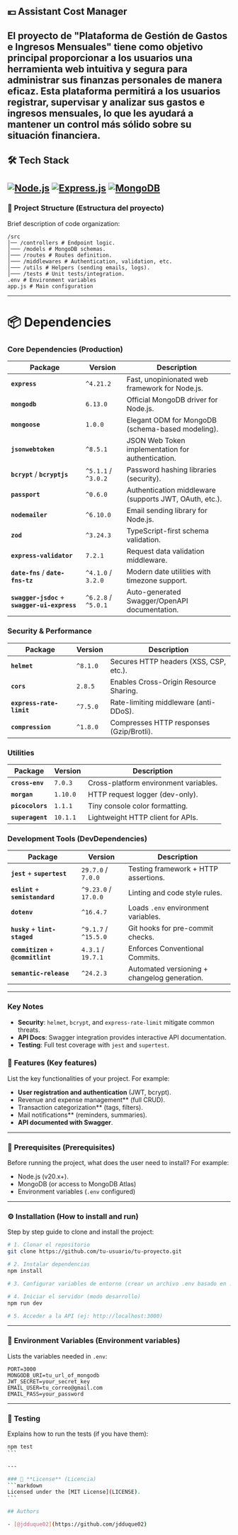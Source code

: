 ## 💴 Assistant Cost Manager
El proyecto de "Plataforma de Gestión de Gastos e Ingresos Mensuales" tiene como objetivo principal proporcionar a los usuarios una herramienta web intuitiva y segura para administrar sus finanzas personales de manera eficaz. Esta plataforma permitirá a los usuarios registrar, supervisar y analizar sus gastos e ingresos mensuales, lo que les ayudará a mantener un control más sólido sobre su situación financiera.
---
## 🛠 Tech Stack
[![Node.js](https://img.shields.io/badge/Node.js-20.x%2B-green)](https://nodejs.org/)
[![Express.js](https://img.shields.io/badge/Express.js-4.x-lightgrey)](https://expressjs.com/)
[![MongoDB](https://img.shields.io/badge/MongoDB-Atlas-blue)](https://www.mongodb.com/atlas)
---

### 📂 **Project Structure** (Estructura del proyecto)

Brief description of code organization:
```plaintext
/src
│── /controllers # Endpoint logic.
│─── /models # MongoDB schemas.
│─── /routes # Routes definition.
│─── /middlewares # Authentication, validation, etc.
│─── /utils # Helpers (sending emails, logs).
│─── /tests # Unit tests/integration.
.env # Environment variables
app.js # Main configuration
```

---

# 📦 Dependencies

### **Core Dependencies (Production)**
| Package | Version | Description |
|---------|---------|-------------|
| **`express`** | `^4.21.2` | Fast, unopinionated web framework for Node.js. |
| **`mongodb`** | `6.13.0` | Official MongoDB driver for Node.js. |
| **`mongoose`** | `1.0.0` | Elegant ODM for MongoDB (schema-based modeling). |
| **`jsonwebtoken`** | `^8.5.1` | JSON Web Token implementation for authentication. |
| **`bcrypt`** / **`bcryptjs`** | `^5.1.1` / `^3.0.2` | Password hashing libraries (security). |
| **`passport`** | `^0.6.0` | Authentication middleware (supports JWT, OAuth, etc.). |
| **`nodemailer`** | `^6.10.0` | Email sending library for Node.js. |
| **`zod`** | `^3.24.3` | TypeScript-first schema validation. |
| **`express-validator`** | `7.2.1` | Request data validation middleware. |
| **`date-fns`** / **`date-fns-tz`** | `^4.1.0` / `3.2.0` | Modern date utilities with timezone support. |
| **`swagger-jsdoc`** + **`swagger-ui-express`** | `^6.2.8` / `^5.0.1` | Auto-generated Swagger/OpenAPI documentation. |

### **Security & Performance**
| Package | Version | Description |
|---------|---------|-------------|
| **`helmet`** | `^8.1.0` | Secures HTTP headers (XSS, CSP, etc.). |
| **`cors`** | `2.8.5` | Enables Cross-Origin Resource Sharing. |
| **`express-rate-limit`** | `^7.5.0` | Rate-limiting middleware (anti-DDoS). |
| **`compression`** | `^1.8.0` | Compresses HTTP responses (Gzip/Brotli). |

### **Utilities**
| Package | Version | Description |
|---------|---------|-------------|
| **`cross-env`** | `7.0.3` | Cross-platform environment variables. |
| **`morgan`** | `1.10.0` | HTTP request logger (dev-only). |
| **`picocolors`** | `1.1.1` | Tiny console color formatting. |
| **`superagent`** | `10.1.1` | Lightweight HTTP client for APIs. |

### **Development Tools (DevDependencies)**
| Package | Version | Description |
|---------|---------|-------------|
| **`jest`** + **`supertest`** | `29.7.0` / `7.0.0` | Testing framework + HTTP assertions. |
| **`eslint`** + **`semistandard`** | `^9.23.0` / `17.0.0` | Linting and code style rules. |
| **`dotenv`** | `^16.4.7` | Loads `.env` environment variables. |
| **`husky`** + **`lint-staged`** | `^9.1.7` / `^15.5.0` | Git hooks for pre-commit checks. |
| **`commitizen`** + **`@commitlint`** | `4.3.1` / `19.7.1` | Enforces Conventional Commits. |
| **`semantic-release`** | `^24.2.3` | Automated versioning + changelog generation. |

---

### **Key Notes**
- **Security**: `helmet`, `bcrypt`, and `express-rate-limit` mitigate common threats.
- **API Docs**: Swagger integration provides interactive API documentation.
- **Testing**: Full test coverage with `jest` and `supertest`.

### 🚀 **Features** (Key features)
List the key functionalities of your project. For example:
- **User registration and authentication** (JWT, bcrypt).
- Revenue and expense management** (full CRUD).
- Transaction categorization** (tags, filters).
- Mail notifications** (reminders, summaries).
- **API documented with Swagger**.

---

### 📌 **Prerequisites** (Prerequisites)
Before running the project, what does the user need to install? For example:
- Node.js (v20.x+).
- MongoDB (or access to MongoDB Atlas)
- Environment variables (`.env` configured)

---

### ⚙️ **Installation** (How to install and run)
Step by step guide to clone and install the project:
```bash
# 1. Clonar el repositorio
git clone https://github.com/tu-usuario/tu-proyecto.git

# 2. Instalar dependencias
npm install

# 3. Configurar variables de entorno (crear un archivo .env basado en .env.example)

# 4. Iniciar el servidor (modo desarrollo)
npm run dev

# 5. Acceder a la API (ej: http://localhost:3000)
```
---

### 📄 **Environment Variables** (Environment variables)
Lists the variables needed in `.env`:
```env
PORT=3000
MONGODB_URI=tu_url_of_mongodb
JWT_SECRET=your_secret_key
EMAIL_USER=tu_correo@gmail.com
EMAIL_PASS=your_password
```

---

### 🧪 **Testing**
Explains how to run the tests (if you have them):
````bash
npm test
```

---

### 📜 **License** (Licencia)
```markdown
Licensed under the [MIT License](LICENSE).
```

## Authors

- [@jdduque02](https://github.com/jdduque02)

